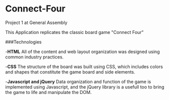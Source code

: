 # Connect-Four
Project 1 at General Assembly

This Application replicates the classic board game "Connect Four"

###Technologies

-**HTML**
All of the content and web layout organization was designed using common industry practices.

-**CSS**
The structure of the board was built using CSS, which includes colors and shapes that constitute the game board and side elements.

-**Javascript and jQuery**
Data organization and function of the game is implemented using Javascript, and the jQuery library is a usefull too to bring the game to life and manipulate the DOM.
